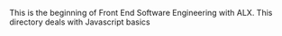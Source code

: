 This is the beginning of Front End Software Engineering with ALX.
This directory deals with Javascript basics
